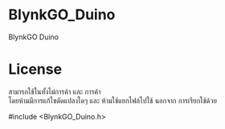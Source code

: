 # BlynkGO_Duino
 BlynkGO Duino 


# License
สามารถใช้ในทั้งไม่การค้า และ การค้า  
โดยห้ามมีการแก้ไขดัดแปลงใดๆ และ ห้ามใช้แยกไฟล์ไปใช้
นอกจาก การเรียกใช้ด้วย 

#include <BlynkGO_Duino.h>

